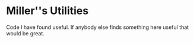 Miller''s Utilities
=========================

Code I have found useful.  If anybody else finds something here useful that
would be great.

